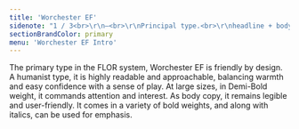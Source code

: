 ```yaml
---
title: 'Worchester EF'
sidenote: "1 / 3<br>\r\n—<br>\r\nPrincipal type.<br>\r\nheadline + body<br>\r\nuse cases"
sectionBrandColor: primary
menu: 'Worchester EF Intro'
---
```


The primary type in the FLOR system, Worchester EF is friendly by design. A humanist type, it is highly readable and approachable, balancing warmth and easy confidence with a sense of play. At large sizes, in Demi-Bold weight, it commands attention and interest. As body copy, it remains legible and user-friendly. It comes in a variety of bold weights, and along with italics, can be used for emphasis.